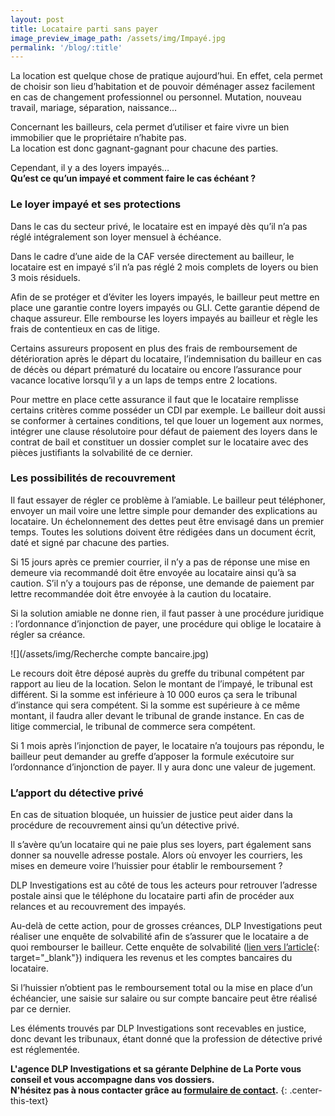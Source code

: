 ```yaml
---
layout: post
title: Locataire parti sans payer
image_preview_image_path: /assets/img/Impayé.jpg
permalink: '/blog/:title'
---
```


La location est quelque chose de pratique aujourd’hui. En effet, cela permet de choisir son lieu d’habitation et de pouvoir d&eacute;m&eacute;nager assez facilement en cas de changement professionnel ou personnel. Mutation, nouveau travail, mariage, s&eacute;paration, naissance…

Concernant les bailleurs, cela permet d’utiliser et faire vivre un bien immobilier que le propri&eacute;taire n’habite pas.<br>La location est donc gagnant-gagnant pour chacune des parties.

Cependant, il y a des loyers impay&eacute;s…**<br>Qu’est ce qu’un impay&eacute; et comment faire le cas &eacute;ch&eacute;ant ?**

### Le loyer impay&eacute; et ses protections

Dans le cas du secteur priv&eacute;, le locataire est en impay&eacute; d&egrave;s qu’il n’a pas r&eacute;gl&eacute; int&eacute;gralement son loyer mensuel &agrave; &eacute;ch&eacute;ance.

Dans le cadre d’une aide de la CAF vers&eacute;e directement au bailleur, le locataire est en impay&eacute; s’il n’a pas r&eacute;gl&eacute; 2 mois complets de loyers ou bien 3 mois r&eacute;siduels.

Afin de se prot&eacute;ger et d’&eacute;viter les loyers impay&eacute;s, le bailleur peut mettre en place une garantie contre loyers impay&eacute;s ou GLI. Cette garantie d&eacute;pend de chaque assureur. Elle rembourse les loyers impay&eacute;s au bailleur et r&egrave;gle les frais de contentieux en cas de litige.

Certains assureurs proposent en plus des frais de remboursement de d&eacute;t&eacute;rioration apr&egrave;s le d&eacute;part du locataire, l’indemnisation du bailleur en cas de d&eacute;c&egrave;s ou d&eacute;part pr&eacute;matur&eacute; du locataire ou encore l’assurance pour vacance locative lorsqu’il y a un laps de temps entre 2 locations.

Pour mettre en place cette assurance il faut que le locataire remplisse certains crit&egrave;res comme poss&eacute;der un CDI par exemple. Le bailleur doit aussi se conformer &agrave; certaines conditions, tel que louer un logement aux normes, int&eacute;grer une clause r&eacute;solutoire pour d&eacute;faut de paiement des loyers dans le contrat de bail et constituer un dossier complet sur le locataire avec des pi&egrave;ces justifiants la solvabilit&eacute; de ce dernier.

### Les possibilit&eacute;s de recouvrement

Il faut essayer de r&eacute;gler ce probl&egrave;me &agrave; l’amiable. Le bailleur peut t&eacute;l&eacute;phoner, envoyer un mail voire une lettre simple pour demander des explications au locataire. Un &eacute;chelonnement des dettes peut &ecirc;tre envisag&eacute; dans un premier temps. Toutes les solutions doivent &ecirc;tre r&eacute;dig&eacute;es dans un document &eacute;crit, dat&eacute; et sign&eacute; par chacune des parties.

Si 15 jours apr&egrave;s ce premier courrier, il n’y a pas de r&eacute;ponse une mise en demeure via recommand&eacute; doit &ecirc;tre envoy&eacute;e au locataire ainsi qu’&agrave; sa caution. S’il n’y a toujours pas de r&eacute;ponse, une demande de paiement par lettre recommand&eacute;e doit &ecirc;tre envoy&eacute;e &agrave; la caution du locataire.

Si la solution amiable ne donne rien, il faut passer &agrave; une proc&eacute;dure juridique : l’ordonnance d’injonction de payer, une proc&eacute;dure qui oblige le locataire &agrave; r&eacute;gler sa cr&eacute;ance.

![](/assets/img/Recherche compte bancaire.jpg)

Le recours doit &ecirc;tre d&eacute;pos&eacute; aupr&egrave;s du greffe du tribunal comp&eacute;tent par rapport au lieu de la location. Selon le montant de l’impay&eacute;, le tribunal est diff&eacute;rent. Si la somme est inf&eacute;rieure &agrave; 10 000 euros &ccedil;a sera le tribunal d’instance qui sera comp&eacute;tent. Si la somme est sup&eacute;rieure &agrave; ce m&ecirc;me montant, il faudra aller devant le tribunal de grande instance. En cas de litige commercial, le tribunal de commerce sera comp&eacute;tent.

Si 1 mois apr&egrave;s l’injonction de payer, le locataire n’a toujours pas r&eacute;pondu, le bailleur peut demander au greffe d’apposer la formule ex&eacute;cutoire sur l’ordonnance d’injonction de payer. Il y aura donc une valeur de jugement.

### L’apport du d&eacute;tective priv&eacute;

En cas de situation bloqu&eacute;e, un huissier de justice peut aider dans la proc&eacute;dure de recouvrement ainsi qu’un d&eacute;tective priv&eacute;.

Il s’av&egrave;re qu’un locataire qui ne paie plus ses loyers, part &eacute;galement sans donner sa nouvelle adresse postale. Alors o&ugrave; envoyer les courriers, les mises en demeure voire l’huissier pour &eacute;tablir le remboursement ?

DLP Investigations est au c&ocirc;t&eacute; de tous les acteurs pour retrouver l’adresse postale ainsi que le t&eacute;l&eacute;phone du locataire parti afin de proc&eacute;der aux relances et au recouvrement des impay&eacute;s.

Au-del&agrave; de cette action, pour de grosses cr&eacute;ances, DLP Investigations peut r&eacute;aliser une enqu&ecirc;te de solvabilit&eacute; afin de s’assurer que le locataire a de quoi rembourser le bailleur. Cette enqu&ecirc;te de solvabilit&eacute; ([lien vers l’article](https://dlp-investigations.fr/l-enquete-de-solvabilite/){: target="_blank"}) indiquera les revenus et les comptes bancaires du locataire.

Si l’huissier n’obtient pas le remboursement total ou la mise en place d’un &eacute;ch&eacute;ancier, une saisie sur salaire ou sur compte bancaire peut &ecirc;tre r&eacute;alis&eacute; par ce dernier.

Les &eacute;l&eacute;ments trouv&eacute;s par DLP Investigations sont recevables en justice, donc devant les tribunaux, &eacute;tant donn&eacute; que la profession de d&eacute;tective priv&eacute; est r&eacute;glement&eacute;e.

**L'agence DLP Investigations et sa g&eacute;rante Delphine de La Porte vous conseil et vous accompagne dans vos dossiers.**<br>**N'h&eacute;sitez pas &agrave; nous contacter gr&acirc;ce au&nbsp;[formulaire de contact](https://dlp-investigations.fr/#contact).**
{: .center-this-text}